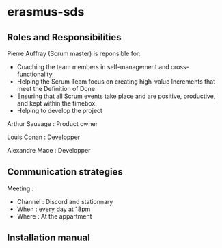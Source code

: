 # erasmus-sds

## Roles and Responsibilities

Pierre Auffray (Scrum master) is reponsible for:
- Coaching the team members in self-management and cross-functionality
- Helping the Scrum Team focus on creating high-value Increments that meet the Definition of Done
- Ensuring that all Scrum events take place and are positive, productive, and kept within the timebox.
- Helping to develop the project

Arthur Sauvage : Product owner

Louis Conan : Developper

Alexandre Mace : Developper

## Communication strategies
Meeting :
- Channel : Discord and stationnary
- When : every day at 18pm
- Where : At the appartment


## Installation manual
